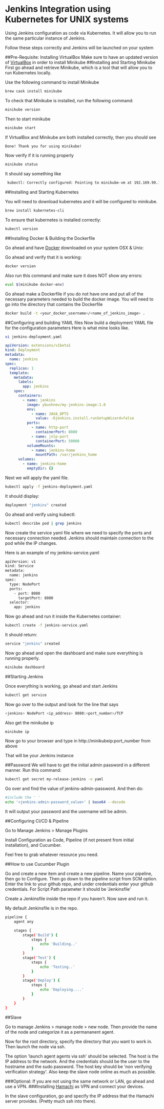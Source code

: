 # Jenkins Integration using Kubernetes for UNIX systems

Using Jenkins configuration as code via Kubernetes. It will allow you to run the same particular instance of Jenkins.

Follow these steps correctly and Jenkins will be launched on your system

##Pre-Requisite: Installing VirtualBox
Make sure to have an updated version of [VirtualBox](https://www.virtualbox.org/wiki/Downloads) in order to install Minikube
##Installing and Starting Minikube
First go ahead and retrieve Minikube, which is a tool that will allow you to run Kubernetes locally.

Use the following command to install Minikube

```bash
brew cask install minikube
```
To check that Minikube is installed, run the following command:

```bash
minikube version
```

Then to start minikube

```bash
minikube start
```
If VirtualBox and Minikube are both installed correctly, then you should see 

```bash
Done! Thank you for using minikube!
```
Now verify if it is running properly

```bash
minikube status
```
It should say something like 

```bash
 kubectl: Correctly configured: Pointing to minikube-vm at 192.169.99.101
```
##Installing and Starting Kubernetes

You will need to download kubernetes and it will be configured to minikube.

```bash
brew install kubernetes-cli
```

To ensure that kubernetes is installed correctly:

```bash
kubectl version
```

##Installing Docker & Building the Dockerfile

Go ahead and have [Docker](https://www.docker.com/get-started) downloaded on your system
OSX & Unix: 

Go ahead and verify that it is working:

```bash
docker version
```

Also run this command and make sure it does NOT show any errors:

```bash
eval $(minikube docker-env)
```
Go ahead make a Dockerfile if you do not have one and put all of the necessary parameters needed to build the docker image. You will need to go into the directory that contains the Dockerfile

```bash
docker build -t <your_docker_username>/<name_of_jenkins_image> .
```
##Configuring and building YAML files
Now build a deployment YAML file for the configuration parameters 
Here is what mine looks like.

```bash
vi jenkins-deployment.yaml
```
```yaml
apiVersion: extensions/v1beta1
kind: Deployment
metadata:
  name: jenkins
spec:
  replicas: 1
  template:
    metadata:
      labels:
        app: jenkins
    spec:
      containers:
        - name: jenkins
          image: ybushnev/my-jenkins-image:1.0
          env:
            - name: JAVA_OPTS
              value: -Djenkins.install.runSetupWizard=false
          ports:
            - name: http-port
              containerPort: 8080
            - name: jnlp-port
              containerPort: 50000
          volumeMounts:
            - name: jenkins-home
              mountPath: /var/jenkins_home
      volumes:
        - name: jenkins-home
          emptyDir: {}
```
Next we will apply the yaml file.

```bash
kubectl apply -f jenkins-deployment.yaml
```

It should display:

```bash
deployment "jenkins" created
```

Go ahead and verify using kubectl:

```bash
kubectl describe pod | grep jenkins
```

Now create the service yaml file where we need to specify the ports and necessary connection needed. Jenkins should maintain connection to the pod while the IP changes.

Here is an example of my jenkins-service.yaml

```bash
apiVersion: v1
kind: Service
metadata:
  name: jenkins
spec:
  type: NodePort
  ports:
    - port: 8080
      targetPort: 8080
  selector:
    app: jenkins
```

Now go ahead and run it inside the Kubernetes container:

```bash
kubectl create -f jenkins-service.yaml
```

It should return:

```bash
service "jenkins" created
```

Now go ahead and open the dashboard and make sure everything is running properly.

```bash
minikube dashboard
```

##Starting Jenkins

Once everything is working, go ahead and start Jenkins

```bash
kubectl get service
```

Now go over to the output and look for the line that says

```bash
<jenkins> NodePort <ip_address> 8080:<port_number>/TCP
```

Also get the minikube ip

```bash
minikube ip
```

Now go to your browser and type in http://minikubeip:port_number from above

That will be your Jenkins instance

##Password
We will have to get the initial admin password in a different manner. Run this command:

```bash
kubectl get secret my-release-jenkins -o yaml
```
Go over and find the value of jenkins-admin-password. And then do:

```bash
#include the ' '
echo '<jenkins-admin-password_value>' | base64 --decode
```
It will output your password and the username will be admin.

##Configuring CI/CD & Pipeline

Go to Manage Jenkins > Manage Plugins

Install Configuration as Code, Pipeline (if not present from initial installation), and Cucumber. 

Feel free to grab whatever resource you need.

##How to use Cucumber Plugin

Go and create a new item and create a new pipeline. Name your pipeline, then go to Configure. Then go down to the pipeline script from SCM option. Enter the link to your github repo, and under credentials enter your github credentials. For Script Path parameter it should be 'Jenkinsfile'

Create a Jenkinsfile inside the repo if you haven't. Now save and run it.

My default Jenkinsfile is in the repo.

```bash
pipeline {
    agent any

    stages {
        stage('Build') {
            steps {
                echo 'Building..'
            }
        }
        stage('Test') {
            steps {
                echo 'Testing..'
            }
        }
        stage('Deploy') {
            steps {
                echo 'Deploying....'
            }
        }
    }
}
```
##Slave 

Go to manage Jenkins > manage node > new node. Then provide the name of the node and categorize it as a permananent agent.

Now for the root directory, specify the directory that you want to work in. Then launch the node via ssh. 

The option 'launch agent agents via ssh' should be selected. 
The host is the IP address to the network. 
And the credentials should be the user to the hostname and the sudo password. The host key should be 'non verifying verification strategy'.
 Also keep the slave node online as much as possible.


###Optional: If you are not using the same network or LAN, go ahead and use a VPN. 
###Installing [Hamachi](https://www.vpn.net/) as VPN and connect your devices.

In the slave configuration, go and specify the IP address that the Hamachi server provides. (Pretty much ssh into there).



